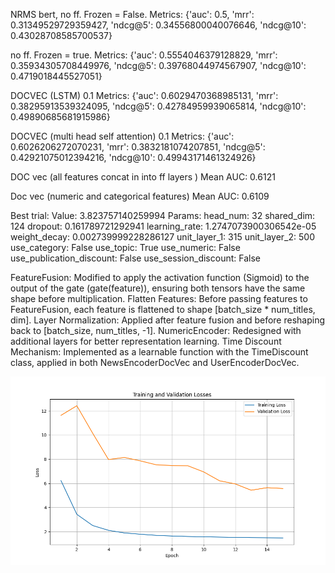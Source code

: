 
NRMS bert, no ff. Frozen = False. 
Metrics: {'auc': 0.5, 'mrr': 0.31349529729359427, 'ndcg@5': 0.34556800040076646, 'ndcg@10': 0.43028708585700537} 


no ff. Frozen = true.
Metrics: {'auc': 0.5554046379128829, 'mrr': 0.35934305708449976, 'ndcg@5': 0.39768044974567907, 'ndcg@10': 0.4719018445527051}



DOCVEC (LSTM) 0.1
Metrics: {'auc': 0.6029470368985131, 'mrr': 0.38295913539324095, 'ndcg@5': 0.42784959939065814, 'ndcg@10': 0.49890685681915986}


DOCVEC (multi head self attention) 0.1
Metrics: {'auc': 0.6026206272070231, 'mrr': 0.3832181074207851, 'ndcg@5': 0.42921075012394216, 'ndcg@10': 0.49943171461324926}


DOC vec (all features concat in into ff layers )
Mean AUC: 0.6121


Doc vec (numeric and categorical features)
Mean AUC: 0.6109



Best trial:
  Value:  3.823757140259994
  Params: 
    head_num: 32
    shared_dim: 124
    dropout: 0.161789721292941
    learning_rate: 1.2747073900306542e-05
    weight_decay: 0.002739999228286127
    unit_layer_1: 315
    unit_layer_2: 500
    use_category: False
    use_topic: True
    use_numeric: False
    use_publication_discount: False
    use_session_discount: False

FeatureFusion: Modified to apply the activation function (Sigmoid) to the output of the gate (gate(feature)), ensuring both tensors have the same shape before multiplication.
Flatten Features: Before passing features to FeatureFusion, each feature is flattened to shape [batch_size * num_titles, dim].
Layer Normalization: Applied after feature fusion and before reshaping back to [batch_size, num_titles, -1].
NumericEncoder: Redesigned with additional layers for better representation learning.
Time Discount Mechanism: Implemented as a learnable function with the TimeDiscount class, applied in both NewsEncoderDocVec and UserEncoderDocVec.


![alt text](image.png)
    